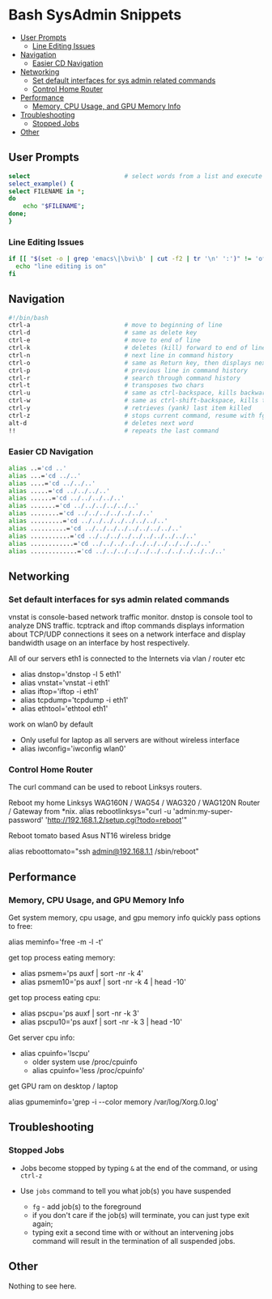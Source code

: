 # Bash SysAdmin Snippets

* [User Prompts](#user-prompts)
  * [Line Editing Issues](#line-editing-issues)
* [Navigation](#navigation)
  * [Easier CD Navigation](#easier-cd-navigation)
* [Networking](#networking)
  * [Set default interfaces for sys admin related commands](#set-default-interfaces-for-sys-admin-related-commands)
  * [Control Home Router](#control-home-router)
* [Performance](#performance)
  * [Memory, CPU Usage, and GPU Memory Info](#memory-cpu-usage-and-gpu-memory-info)
* [Troubleshooting](#troubleshooting)
  * [Stopped Jobs](#stopped-jobs)
* [Other](#other)

<a id="user-prompts"></a>
## User Prompts

```sh
select                          # select words from a list and execute commands
select_example() {
select FILENAME in *;
do
    echo "$FILENAME";
done;
}

```

<a id="line-editing-issues"></a>
### Line Editing Issues

```bash
if [[ "$(set -o | grep 'emacs\|\bvi\b' | cut -f2 | tr '\n' ':')" != 'off:off:' ]]; then
  echo "line editing is on"
fi
```

<a id="navigation"></a>
## Navigation

```sh
#!/bin/bash
ctrl-a                          # move to beginning of line
ctrl-d                          # same as delete key
ctrl-e                          # move to end of line
ctrl-k                          # deletes (kill) forward to end of line
ctrl-n                          # next line in command history
ctrl-o                          # same as Return key, then displays next line in command history
ctrl-p                          # previous line in command history
ctrl-r                          # search through command history
ctrl-t                          # transposes two chars
ctrl-u                          # same as ctrl-backspace, kills backward from point to beggining of line
ctrl-w                          # same as ctrl-shift-backspace, kills the word behind the cursor
ctrl-y                          # retrieves (yank) last item killed
ctrl-z                          # stops current command, resume with fg in the foreground or bg in the background
alt-d                           # deletes next word
!!                              # repeats the last command

```

<a id="easier-cd-navigation"></a>
### Easier CD Navigation

```sh
alias ..='cd ..'
alias ...='cd ../..'
alias ....='cd ../../..'
alias .....='cd ../../../..'
alias ......='cd ../../../../..'
alias .......='cd ../../../../../..'
alias ........='cd ../../../../../../..'
alias .........='cd ../../../../../../../..'
alias ..........='cd ../../../../../../../../..'
alias ...........='cd ../../../../../../../../../..'
alias ............='cd ../../../../../../../../../../..'
alias .............='cd ../../../../../../../../../../../..'
```

<a id="networking"></a>
## Networking

<a id="set-default-interfaces-for-sys-admin-related-commands"></a>
### Set default interfaces for sys admin related commands

vnstat is console-based network traffic monitor. dnstop is console tool to analyze DNS traffic. tcptrack and iftop commands displays information about TCP/UDP connections it sees on a network interface and display bandwidth usage on an interface by host respectively.

All of our servers eth1 is connected to the Internets via vlan / router etc
* alias dnstop='dnstop -l 5  eth1'
* alias vnstat='vnstat -i eth1'
* alias iftop='iftop -i eth1'
* alias tcpdump='tcpdump -i eth1'
* alias ethtool='ethtool eth1'

work on wlan0 by default
* Only useful for laptop as all servers are without wireless interface
* alias iwconfig='iwconfig wlan0'

<a id="control-home-router"></a>
### Control Home Router
The curl command can be used to reboot Linksys routers.

Reboot my home Linksys WAG160N / WAG54 / WAG320 / WAG120N Router / Gateway from *nix.
alias rebootlinksys="curl -u 'admin:my-super-password' 'http://192.168.1.2/setup.cgi?todo=reboot'"

Reboot tomato based Asus NT16 wireless bridge

alias reboottomato="ssh admin@192.168.1.1 /sbin/reboot"

<a id="performance"></a>
## Performance

<a id="memory-cpu-usage-and-gpu-memory-info"></a>
### Memory, CPU Usage, and GPU Memory Info

Get system memory, cpu usage, and gpu memory info quickly
pass options to free:

alias meminfo='free -m -l -t'

get top process eating memory:

* alias psmem='ps auxf | sort -nr -k 4'
* alias psmem10='ps auxf | sort -nr -k 4 | head -10'

get top process eating cpu:

* alias pscpu='ps auxf | sort -nr -k 3'
* alias pscpu10='ps auxf | sort -nr -k 3 | head -10'

Get server cpu info:

* alias cpuinfo='lscpu'
  * older system use /proc/cpuinfo
  * alias cpuinfo='less /proc/cpuinfo'

get GPU ram on desktop / laptop

alias gpumeminfo='grep -i --color memory /var/log/Xorg.0.log'

<a id="troubleshooting"></a>
## Troubleshooting

<a id="stopped-jobs"></a>
### Stopped Jobs

* Jobs become stopped by typing `&` at the end of the command, or using `ctrl-z`

* Use `jobs` command to tell you what job(s) you have suspended
  * `fg` - add job(s) to the foreground
  * if you don't care if the job(s) will terminate, you can just type exit again;
  * typing exit a second time with or without an intervening jobs command will result in the termination of all suspended jobs.

<a id="other"></a>
## Other

Nothing to see here.
